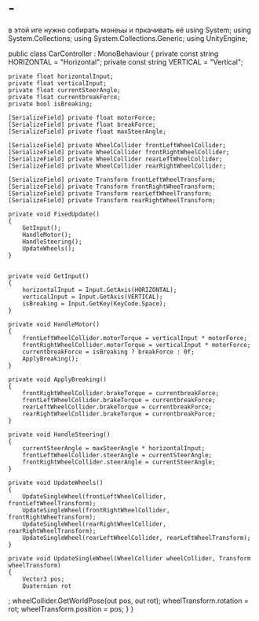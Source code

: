 # -
в этой иге нужно собирать монеьы и пркачивать её
using System;
using System.Collections;
using System.Collections.Generic;
using UnityEngine;

public class CarController : MonoBehaviour
{
    private const string HORIZONTAL = "Horizontal";
    private const string VERTICAL = "Vertical";

    private float horizontalInput;
    private float verticalInput;
    private float currentSteerAngle;
    private float currentbreakForce;
    private bool isBreaking;

    [SerializeField] private float motorForce;
    [SerializeField] private float breakForce;
    [SerializeField] private float maxSteerAngle;

    [SerializeField] private WheelCollider frontLeftWheelCollider;
    [SerializeField] private WheelCollider frontRightWheelCollider;
    [SerializeField] private WheelCollider rearLeftWheelCollider;
    [SerializeField] private WheelCollider rearRightWheelCollider;

    [SerializeField] private Transform frontLeftWheelTransform;
    [SerializeField] private Transform frontRightWheeTransform;
    [SerializeField] private Transform rearLeftWheelTransform;
    [SerializeField] private Transform rearRightWheelTransform;

    private void FixedUpdate()
    {
        GetInput();
        HandleMotor();
        HandleSteering();
        UpdateWheels();
    }


    private void GetInput()
    {
        horizontalInput = Input.GetAxis(HORIZONTAL);
        verticalInput = Input.GetAxis(VERTICAL);
        isBreaking = Input.GetKey(KeyCode.Space);
    }

    private void HandleMotor()
    {
        frontLeftWheelCollider.motorTorque = verticalInput * motorForce;
        frontRightWheelCollider.motorTorque = verticalInput * motorForce;
        currentbreakForce = isBreaking ? breakForce : 0f;
        ApplyBreaking();       
    }

    private void ApplyBreaking()
    {
        frontRightWheelCollider.brakeTorque = currentbreakForce;
        frontLeftWheelCollider.brakeTorque = currentbreakForce;
        rearLeftWheelCollider.brakeTorque = currentbreakForce;
        rearRightWheelCollider.brakeTorque = currentbreakForce;
    }

    private void HandleSteering()
    {
        currentSteerAngle = maxSteerAngle * horizontalInput;
        frontLeftWheelCollider.steerAngle = currentSteerAngle;
        frontRightWheelCollider.steerAngle = currentSteerAngle;
    }

    private void UpdateWheels()
    {
        UpdateSingleWheel(frontLeftWheelCollider, frontLeftWheelTransform);
        UpdateSingleWheel(frontRightWheelCollider, frontRightWheeTransform);
        UpdateSingleWheel(rearRightWheelCollider, rearRightWheelTransform);
        UpdateSingleWheel(rearLeftWheelCollider, rearLeftWheelTransform);
    }

    private void UpdateSingleWheel(WheelCollider wheelCollider, Transform wheelTransform)
    {
        Vector3 pos;
        Quaternion rot
;       wheelCollider.GetWorldPose(out pos, out rot);
        wheelTransform.rotation = rot;
        wheelTransform.position = pos;
    }
}
